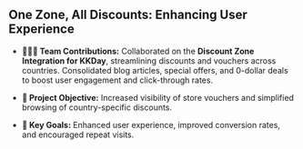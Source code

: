 ## One Zone, All Discounts: Enhancing User Experience

* **👩🏻‍💻 Team Contributions:** 
Collaborated on the **Discount Zone Integration for KKDay**, streamlining discounts and vouchers across countries. Consolidated blog articles, special offers, and 0-dollar deals to boost user engagement and click-through rates.

* **📝 Project Objective:** 
Increased visibility of store vouchers and simplified browsing of country-specific discounts.

* **🎯 Key Goals:** 
Enhanced user experience, improved conversion rates, and encouraged repeat visits.

